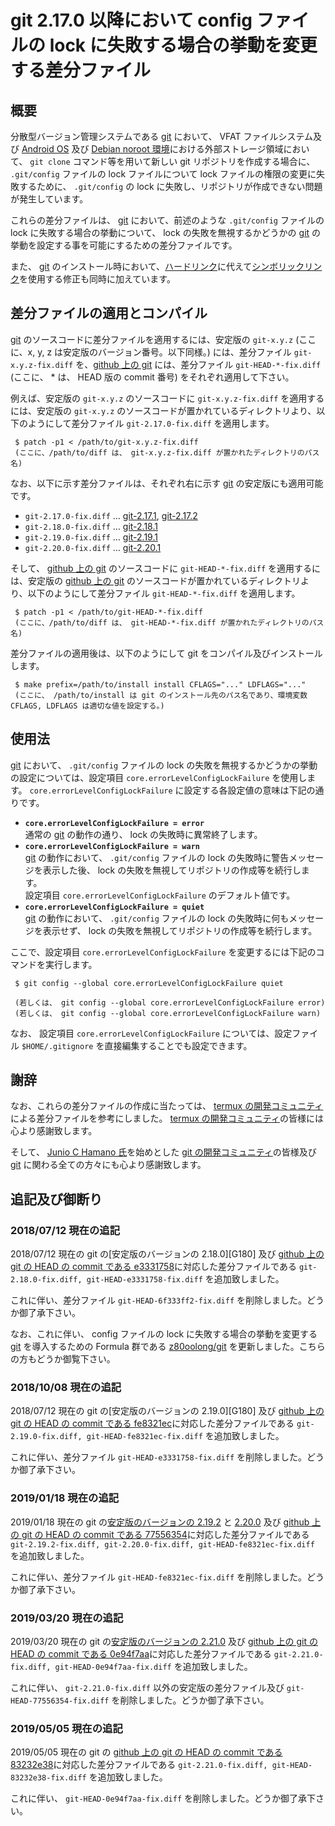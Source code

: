 # git 2.17.0 以降において config ファイルの lock に失敗する場合の挙動を変更する差分ファイル

## 概要

分散型バージョン管理システムである [git][GIT_] において、 VFAT ファイルシステム及び [Android OS][ANDR] 及び [Debian noroot 環境][DBNR]における外部ストレージ領域において、 ```git clone``` コマンド等を用いて新しい git リポジトリを作成する場合に、 ```.git/config``` ファイルの lock ファイルについて lock ファイルの権限の変更に失敗するために、 ```.git/config``` の lock に失敗し、リポジトリが作成できない問題が発生しています。

これらの差分ファイルは、 [git][GIT_] において、前述のような ```.git/config``` ファイルの lock に失敗する場合の挙動について、 lock の失敗を無視するかどうかの [git][GIT_] の挙動を設定する事を可能にするための差分ファイルです。

また、 [git][GIT_] のインストール時において、[ハードリンク][LINK]に代えて[シンボリックリンク][SLNK]を使用する修正も同時に加えています。

## 差分ファイルの適用とコンパイル

[git][GIT_] のソースコードに差分ファイルを適用するには、安定版の ```git-x.y.z``` (ここに、x, y, z は安定版のバージョン番号。以下同様。) には、差分ファイル ```git-x.y.z-fix.diff``` を、[github 上の git][GTGH] には、差分ファイル ```git-HEAD-*-fix.diff``` (ここに、 * は、 HEAD 版の commit 番号) をそれぞれ適用して下さい。

例えば、安定版の ```git-x.y.z``` のソースコードに ```git-x.y.z-fix.diff``` を適用するには、安定版の ```git-x.y.z``` のソースコードが置かれているディレクトリより、以下のようにして差分ファイル ```git-2.17.0-fix.diff``` を適用します。

```
 $ patch -p1 < /path/to/git-x.y.z-fix.diff
 (ここに、/path/to/diff は、 git-x.y.z-fix.diff が置かれたディレクトリのパス名)
```

なお、以下に示す差分ファイルは、それぞれ右に示す [git][GIT_] の安定版にも適用可能です。

- ```git-2.17.0-fix.diff``` … [git-2.17.1][G171], [git-2.17.2][G172]
- ```git-2.18.0-fix.diff``` … [git-2.18.1][G171]
- ```git-2.19.0-fix.diff``` … [git-2.19.1][G171]
- ```git-2.20.0-fix.diff``` … [git-2.20.1][G171]

そして、 [github 上の git][GTGH] のソースコードに ```git-HEAD-*-fix.diff``` を適用するには、安定版の [github 上の git][GTGH] のソースコードが置かれているディレクトリより、以下のようにして差分ファイル ```git-HEAD-*-fix.diff``` を適用します。

```
 $ patch -p1 < /path/to/git-HEAD-*-fix.diff
 (ここに、/path/to/diff は、 git-HEAD-*-fix.diff が置かれたディレクトリのパス名)
```

差分ファイルの適用後は、以下のようにして git をコンパイル及びインストールします。

```
 $ make prefix=/path/to/install install CFLAGS="..." LDFLAGS="..."
 (ここに、 /path/to/install は git のインストール先のパス名であり、環境変数 CFLAGS, LDFLAGS は適切な値を設定する。)
```

## 使用法

[git][GIT_] において、 ```.git/config``` ファイルの lock の失敗を無視するかどうかの挙動の設定については、設定項目 ```core.errorLevelConfigLockFailure``` を使用します。 ```core.errorLevelConfigLockFailure``` に設定する各設定値の意味は下記の通りです。

- **```core.errorLevelConfigLockFailure = error```**  
  通常の [git][GIT_] の動作の通り、 lock の失敗時に異常終了します。
- **```core.errorLevelConfigLockFailure = warn```**  
  [git][GIT_] の動作において、 ```.git/config``` ファイルの lock の失敗時に警告メッセージを表示した後、 lock の失敗を無視してリポジトリの作成等を続行します。  
  設定項目 ```core.errorLevelConfigLockFailure``` のデフォルト値です。
- **```core.errorLevelConfigLockFailure = quiet```**  
  [git][GIT_] の動作において、 ```.git/config``` ファイルの lock の失敗時に何もメッセージを表示せず、 lock の失敗を無視してリポジトリの作成等を続行します。

ここで、設定項目 ```core.errorLevelConfigLockFailure``` を変更するには下記のコマンドを実行します。

```
 $ git config --global core.errorLevelConfigLockFailure quiet

 (若しくは、 git config --global core.errorLevelConfigLockFailure error)
 (若しくは、 git config --global core.errorLevelConfigLockFailure warn)
```

なお、 設定項目 ```core.errorLevelConfigLockFailure``` については、設定ファイル ```$HOME/.gitignore``` を直接編集することでも設定できます。

## 謝辞

なお、これらの差分ファイルの作成に当たっては、 [termux の開発コミュニティ][TERM] による差分ファイルを参考にしました。 [termux の開発コミュニティ][TERM]の皆様には心より感謝致します。

そして、 [Junio C Hamano 氏][JUNI]を始めとした [git の開発コミュニティ][GIT_]の皆様及び [git][GIT_] に関わる全ての方々にも心より感謝致します。

## 追記及び御断り

### 2018/07/12 現在の追記

2018/07/12 現在の git の[安定版のバージョンの 2.18.0][G180] 及び [github 上の git の HEAD の commit である e3331758][GIT_]に対応した差分ファイルである ```git-2.18.0-fix.diff, git-HEAD-e3331758-fix.diff``` を追加致しました。

これに伴い、差分ファイル ```git-HEAD-6f333ff2-fix.diff``` を削除しました。どうか御了承下さい。

なお、これに伴い、 config ファイルの lock に失敗する場合の挙動を変更する [git][GIT_] を導入するための Formula 群である [z80oolong/git][TAP1] を更新しました。こちらの方もどうか御覧下さい。

### 2018/10/08 現在の追記

2018/07/12 現在の git の[安定版のバージョンの 2.19.0][G180] 及び [github 上の git の HEAD の commit である fe8321ec][GIT_]に対応した差分ファイルである ```git-2.19.0-fix.diff, git-HEAD-fe8321ec-fix.diff``` を追加致しました。

これに伴い、差分ファイル ```git-HEAD-e3331758-fix.diff``` を削除しました。どうか御了承下さい。

### 2019/01/18 現在の追記

2019/01/18 現在の git の[安定版のバージョンの 2.19.2][G192] と [2.20.0][G200] 及び [github 上の git の HEAD の commit である 77556354][GIT_]に対応した差分ファイルである ```git-2.19.2-fix.diff, git-2.20.0-fix.diff, git-HEAD-fe8321ec-fix.diff``` を追加致しました。

これに伴い、差分ファイル ```git-HEAD-fe8321ec-fix.diff``` を削除しました。どうか御了承下さい。

### 2019/03/20 現在の追記

2019/03/20 現在の git の[安定版のバージョンの 2.21.0][G210] 及び [github 上の git の HEAD の commit である 0e94f7aa][GIT_]に対応した差分ファイルである ```git-2.21.0-fix.diff, git-HEAD-0e94f7aa-fix.diff``` を追加致しました。

これに伴い、 ```git-2.21.0-fix.diff``` 以外の安定版の差分ファイル及び ```git-HEAD-77556354-fix.diff``` を削除しました。どうか御了承下さい。

### 2019/05/05 現在の追記

2019/05/05 現在の git の [github 上の git の HEAD の commit である 83232e38][GIT_]に対応した差分ファイルである ```git-2.21.0-fix.diff, git-HEAD-83232e38-fix.diff``` を追加致しました。

これに伴い、 ```git-HEAD-0e94f7aa-fix.diff``` を削除しました。どうか御了承下さい。

<!-- 外部リンク一覧 -->

[DBNR]:https://play.google.com/store/apps/details?id=com.cuntubuntu&hl=ja
[ANDR]:https://www.android.com/intl/ja_jp/
[GIT_]:https://git-scm.com/
[G171]:https://www.kernel.org/pub/software/scm/git/git-2.17.1.tar.xz
[G172]:https://www.kernel.org/pub/software/scm/git/git-2.17.2.tar.xz
[G181]:https://www.kernel.org/pub/software/scm/git/git-2.18.1.tar.xz
[G191]:https://www.kernel.org/pub/software/scm/git/git-2.19.1.tar.xz
[G192]:https://www.kernel.org/pub/software/scm/git/git-2.19.2.tar.xz
[G200]:https://www.kernel.org/pub/software/scm/git/git-2.20.0.tar.xz
[G201]:https://www.kernel.org/pub/software/scm/git/git-2.20.1.tar.xz
[G210]:https://www.kernel.org/pub/software/scm/git/git-2.21.0.tar.xz
[GTGH]:https://github.com/git/git.git
[LINK]:http://man7.org/linux/man-pages/man2/link.2.html
[SLNK]:http://man7.org/linux/man-pages/man2/symlink.2.html
[TERM]:https://termux.com/
[JUNI]:mailto:gitster@pobox.com
[TAP1]:https://github.com/z80oolong/homebrew-git
